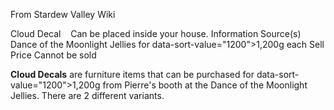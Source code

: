 From Stardew Valley Wiki

Cloud Decal    Can be placed inside your house. Information Source(s) Dance of the Moonlight Jellies for data-sort-value="1200"&gt;1,200g each Sell Price Cannot be sold

**Cloud Decals** are furniture items that can be purchased for data-sort-value="1200"&gt;1,200g from Pierre's booth at the Dance of the Moonlight Jellies. There are 2 different variants.